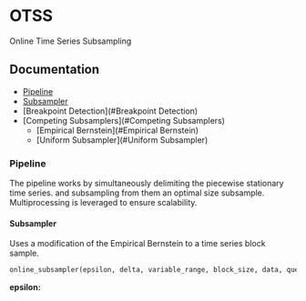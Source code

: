 # OTSS
Online Time Series Subsampling
    
## Documentation

- [Pipeline](#Pipeline)
- [Subsampler](#Subsampler)
- [Breakpoint Detection](#Breakpoint Detection)
- [Competing Subsamplers](#Competing Subsamplers)
  + [Empirical Bernstein](#Empirical Bernstein)
  + [Uniform Subsampler](#Uniform Subsampler)

### Pipeline

The pipeline works by simultaneously delimiting the piecewise stationary time series. and subsampling from them an optimal size subsample. Multiprocessing is leveraged to ensure scalability.

#### Subsampler

Uses a modification of the Empirical Bernstein to a time series block sample.

```python
online_subsampler(epsilon, delta, variable_range, block_size, data, queue, return_queue, index_queue, max_iteration)
```
**epsilon:**

